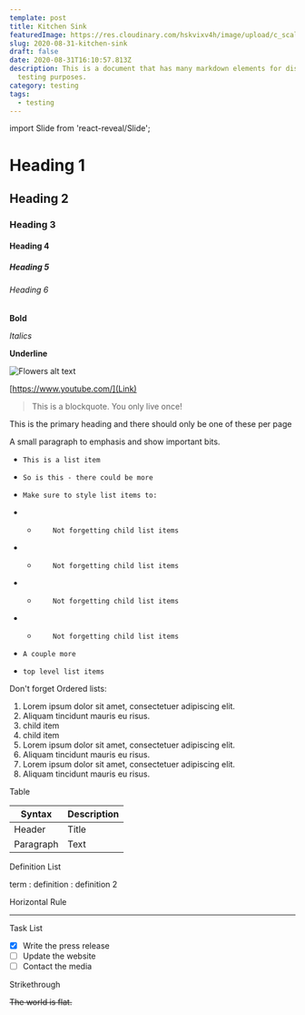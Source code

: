 ```yaml
---
template: post
title: Kitchen Sink
featuredImage: https://res.cloudinary.com/hskvixv4h/image/upload/c_scale,f_auto,q_auto,w_1000/v1597246337/flowers_cbpah5.jpg
slug: 2020-08-31-kitchen-sink
draft: false
date: 2020-08-31T16:10:57.813Z
description: This is a document that has many markdown elements for display
  testing purposes.
category: testing
tags:
  - testing
---
```

import Slide from 'react-reveal/Slide';

# Heading 1

## Heading 2

### Heading 3

#### Heading 4

##### Heading 5

###### Heading 6

**Bold**

*Italics*

**Underline**

<div>

![Flowers alt text](https://res.cloudinary.com/hskvixv4h/image/upload/c_scale,f_auto,q_auto,w_2000/v1596573456/sample.jpg "Flowers in the summer")

</div>

[https://www.youtube.com/](Link)


<Slide left>

> This is a blockquote. You only live once!

</Slide>

This is the primary heading and there should only be one of these per page

A small paragraph to emphasis and show important bits.

* ```
  This is a list item
  ```
* ```
  So is this - there could be more
  ```
* ```
  Make sure to style list items to:
  ```
* * ```
        Not forgetting child list items
    ```
* * ```
        Not forgetting child list items
    ```
* * ```
        Not forgetting child list items
    ```
* * ```
        Not forgetting child list items
    ```
* ```
  A couple more
  ```
* ```
  top level list items
  ```

Don't forget Ordered lists:

1. Lorem ipsum dolor sit amet, consectetuer adipiscing elit.
2. Aliquam tincidunt mauris eu risus.
3. child item
4. child item
5. Lorem ipsum dolor sit amet, consectetuer adipiscing elit.
6. Aliquam tincidunt mauris eu risus.
7. Lorem ipsum dolor sit amet, consectetuer adipiscing elit.
8. Aliquam tincidunt mauris eu risus.

Table

| Syntax | Description |
| ----------- | ----------- |
| Header | Title |
| Paragraph | Text | 

Definition List

term
: definition 
: definition 2

Horizontal Rule

---

Task List

- [x] Write the press release
- [ ] Update the website
- [ ] Contact the media 

Strikethrough

~~The world is flat.~~



